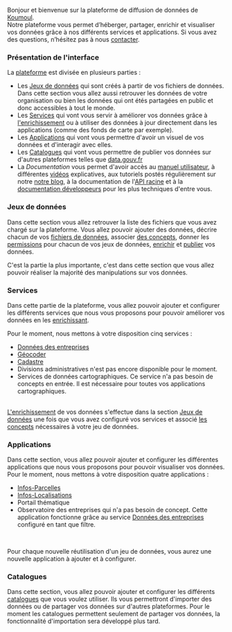 Bonjour et bienvenue sur la plateforme de diffusion de données de [Koumoul](https://koumoul.com).  
Notre plateforme vous permet d’héberger, partager, enrichir et visualiser vos données grâce à nos différents services et applications. Si vous avez des questions, n’hésitez pas à nous [contacter](https://koumoul.com/contact).

### Présentation de l'interface

La [plateforme](https://koumoul.com/s/data-fair/) est divisée en plusieurs parties :
* Les [Jeux de données](https://koumoul.com/s/data-fair/datasets) qui sont créés à partir de vos fichiers de données. Dans cette section vous allez aussi retrouver les données de votre organisation ou bien les données qui ont étés partagées en public et donc accessibles à tout le monde.
* Les [Services](https://koumoul.com/s/data-fair/remote-services) qui vont vous servir à améliorer vos données grâce à [l'enrichissement](user-guide/enrichment) ou à utiliser des données à jour directement dans les applications (comme des fonds de carte par exemple).
* Les [Applications](https://koumoul.com/s/data-fair/applications) qui vont vous permettre d'avoir un visuel de vos données et d'interagir avec elles.
* Les [Catalogues](https://koumoul.com/s/data-fair/catalogs) qui vont vous permettre de publier vos données sur d'autres plateformes telles que [data.gouv.fr](https://www.data.gouv.fr/fr/)
* La *Documentation* vous permet d'avoir accès au [manuel utilisateur](https://koumoul.com/s/data-fair/user-guide), à différentes [vidéos](https://videos.koumoul.com/) explicatives, aux tutoriels postés régulièrement sur notre [notre blog](https://koumoul.com/blog), à la documentation de l'[API racine](https://koumoul.com/s/data-fair/api) et à la [documentation développeurs](https://koumoul.com/s/data-fair/interoperate) pour les plus techniques d'entre vous.

### Jeux de données

Dans cette section vous allez retrouver la liste des fichiers que vous avez chargé sur la plateforme. Vous allez pouvoir ajouter des données, décrire chacun de vos [fichiers de données](user-guide/dataset), associer [des concepts](user-guide/concepts), donner les [permissions](user-guide/permission) pour chacun de vos jeux de données,  [enrichir](user-guide/enrichment) et [publier](user-guide/catalog) vos données.

C'est la partie la plus importante, c'est dans cette section que vous allez pouvoir réaliser la majorité des manipulations sur vos données.

### Services

Dans cette partie de la plateforme, vous allez pouvoir ajouter et configurer les différents services que nous vous proposons pour pouvoir améliorer vos données en les [enrichissant](user-guide/enrichment).

Pour le moment, nous mettons à votre disposition cinq services :  
* [Données des entreprises](user-guide/service-entreprise)
* [Géocoder](user-guide/service-geocoder)
* [Cadastre](user-guide/service-land-register)
* Divisions administratives n'est pas encore disponible pour le moment.
* Services de données cartographiques. Ce service n'a pas besoin de concepts en entrée. Il est nécessaire pour toutes vos applications cartographiques.<br></br>

 [L'enrichissement](user-guide/enrichment) de vos données s'effectue dans la section [Jeux de données](https://koumoul.com/s/data-fair/datasets) une fois que vous avez configuré vos services et associé [les concepts](user-guide/concepts) nécessaires à votre jeu de données.

### Applications

Dans cette section, vous allez pouvoir ajouter et configurer les différentes applications que nous vous proposons pour pouvoir visualiser vos données.  
Pour le moment, nous mettons à votre disposition quatre applications :
* [Infos-Parcelles](user-guide/application-infos-parcel)
* [Infos-Localisations](user-guide/application-infos-location)
* Portail thématique
* Observatoire des entreprises qui n'a pas besoin de concept. Cette application fonctionne grâce au service [Données des entreprises](user-guide/service-entreprise) configuré en tant que filtre.

<br>

Pour chaque nouvelle réutilisation d'un jeu de données, vous aurez une nouvelle application à ajouter et à configurer.

### Catalogues

Dans cette section, vous allez pouvoir ajouter et configurer les différents [catalogues](user-guide/catalog) que vous voulez utiliser. Ils vous permettront d'importer des données ou de partager vos données sur d'autres plateformes. Pour le moment les catalogues permettent seulement de partager vos données, la fonctionnalité d'importation sera développé plus tard.
